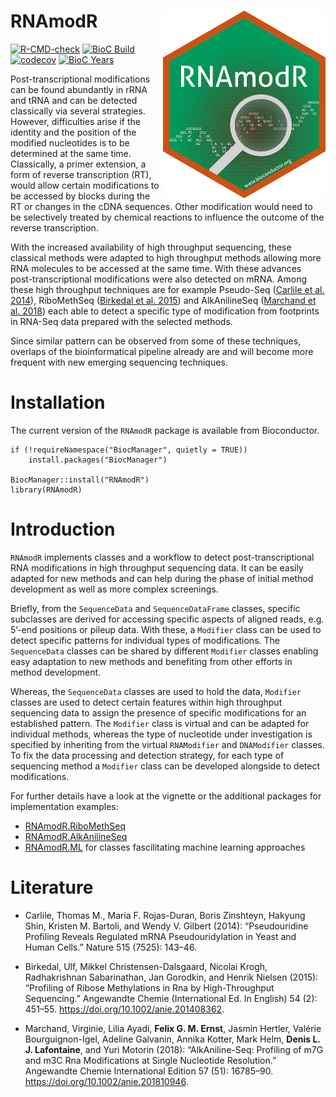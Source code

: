 # RNAmodR <img src="https://raw.githubusercontent.com/Bioconductor/BiocStickers/devel/RNAmodR/RNAmodR.png" height="300" align="right">

<!-- badges: start -->
[![R-CMD-check](https://github.com/FelixErnst/RNAmodR/workflows/R-CMD-check-bioc-devel/badge.svg)](https://github.com/FelixErnst/RNAmodR/actions/)
[![BioC Build](https://bioconductor.org/shields/build/devel/bioc/RNAmodR.svg)](http://bioconductor.org/checkResults/devel/bioc-LATEST/RNAmodR/)
[![codecov](https://codecov.io/gh/FelixErnst/RNAmodR/branch/devel/graph/badge.svg)](https://codecov.io/gh/FelixErnst/RNAmodR)
[![BioC Years](https://bioconductor.org/shields/years-in-bioc/RNAmodR.svg)](https://doi.org/doi:10.18129/B9.bioc.RNAmodR)
<!-- badges: end -->

Post-transcriptional modifications can be found abundantly in rRNA and tRNA and
can be detected classically via several strategies. However, difficulties arise
if the identity and the position of the modified nucleotides is to be determined
at the same time. Classically, a primer extension, a form of reverse
transcription (RT), would allow certain modifications to be accessed by blocks
during the RT or changes in the cDNA sequences. Other modification would
need to be selectively treated by chemical reactions to influence the outcome of
the reverse transcription.

With the increased availability of high throughput sequencing, these classical
methods were adapted to high throughput methods allowing more RNA molecules to
be accessed at the same time. With these advances post-transcriptional
modifications were also detected on mRNA. Among these high throughput techniques
are for example Pseudo-Seq ([Carlile et al. 2014](#Literature)), RiboMethSeq
([Birkedal et al. 2015](#Literature)) and AlkAnilineSeq 
([Marchand et al. 2018](#Literature)) each able to detect a specific type of 
modification from footprints in RNA-Seq data prepared with the selected methods.

Since similar pattern can be observed from some of these techniques, overlaps of
the bioinformatical pipeline already are and will become more frequent with new
emerging sequencing techniques.

# Installation

The current version of the `RNAmodR` package is available from Bioconductor.

```
if (!requireNamespace("BiocManager", quietly = TRUE))
    install.packages("BiocManager")

BiocManager::install("RNAmodR")
library(RNAmodR)
```

# Introduction

`RNAmodR` implements classes and a workflow to detect post-transcriptional RNA
modifications in high throughput sequencing data. It can be easily adapted for
new methods and can help during the phase of initial method development as well
as more complex screenings.

Briefly, from the `SequenceData` and `SequenceDataFrame` classes, specific 
subclasses are derived for accessing specific aspects of aligned reads, e.g. 
5’-end positions or pileup data. With these, a `Modifier` class can be used to 
detect specific patterns for individual types of modifications. The 
`SequenceData` classes can be shared by different `Modifier` classes enabling 
easy adaptation to new methods and benefiting from other efforts in method
development.

Whereas, the `SequenceData` classes are used to hold the data, `Modifier`
classes are used to detect certain features within high throughput sequencing
data to assign the presence of specific modifications for an established
pattern. The `Modifier` class is virtual and can be adapted for individual
methods, whereas the type of nucleotide under investigation is specified by
inheriting from the virtual `RNAModifier` and `DNAModifier` classes. To fix 
the data processing and detection strategy, for each type of sequencing method 
a `Modifier` class can be developed alongside to detect  modifications.

For further details have a look at the vignette or the additional packages for
implementation examples:
- [RNAmodR.RiboMethSeq](https://doi.org/doi:10.18129/B9.bioc.RNAmodR.RiboMethSeq)
- [RNAmodR.AlkAnilineSeq](https://doi.org/doi:10.18129/B9.bioc.RNAmodR.AlkAnilineSeq)
- [RNAmodR.ML](https://doi.org/doi:10.18129/B9.bioc.RNAmodR.ML) for classes 
fascilitating machine learning approaches

# Literature

- Carlile, Thomas M., Maria F. Rojas-Duran, Boris Zinshteyn, Hakyung Shin,
Kristen M. Bartoli, and Wendy V. Gilbert (2014): “Pseudouridine Profiling Reveals
Regulated mRNA Pseudouridylation in Yeast and Human Cells.” Nature 515 (7525):
143–46.

- Birkedal, Ulf, Mikkel Christensen-Dalsgaard, Nicolai Krogh, Radhakrishnan
Sabarinathan, Jan Gorodkin, and Henrik Nielsen (2015): “Profiling of Ribose
Methylations in Rna by High-Throughput Sequencing.” Angewandte Chemie
(International Ed. In English) 54 (2): 451–55.
https://doi.org/10.1002/anie.201408362.

- Marchand, Virginie, Lilia Ayadi, __Felix G. M. Ernst__, Jasmin Hertler,
Valérie Bourguignon-Igel, Adeline Galvanin, Annika Kotter, Mark Helm, 
__Denis L. J. Lafontaine__, and Yuri Motorin (2018): “AlkAniline-Seq: Profiling 
of m7G and m3C Rna Modifications at Single Nucleotide Resolution.” Angewandte 
Chemie International Edition 57 (51): 16785–90. 
https://doi.org/10.1002/anie.201810946.
